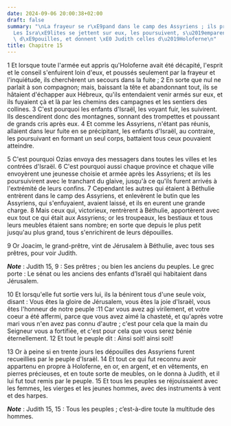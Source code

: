 ```yaml
---
date: 2024-09-06 20:00:38+02:00
draft: false
summary: "\nLa frayeur se r\xE9pand dans le camp des Assyriens ; ils prennent la fuite.\n\
  Les Isra\xE9lites se jettent sur eux, les poursuivent, s\u2019emparent de leurs\
  \ d\xE9pouilles, et donnent \xE0 Judith celles d\u2019Holoferne\n"
title: Chapitre 15
---
```





1 Et lorsque toute l'armée eut appris qu'Holoferne avait été décapité, l'esprit et le conseil s'enfuirent loin d'eux, et poussés seulement par la frayeur et l'inquiétude, ils cherchèrent un secours dans la fuite ; 2 En sorte que nul ne parlait à son compagnon; mais, baissant la tête et abandonnant tout, ils se hâtaient d'échapper aux Hébreux, qu'ils entendaient venir armés sur eux, et ils fuyaient çà et là par les chemins des campagnes et les sentiers des collines. 3 C'est pourquoi les enfants d'Israël, les voyant fuir, les suivirent. Ils descendirent donc des montagnes, sonnant des trompettes et poussant de grands cris après eux. 4 Et comme les Assyriens, n'étant pas réunis, allaient dans leur fuite en se précipitant, les enfants d'Israël, au contraire, les poursuivant en formant un seul corps, battaient tous ceux pouvaient atteindre.


5 C'est pourquoi Ozias envoya des messagers dans toutes les villes et les contrées d'Israël. 6 C'est pourquoi aussi chaque province et chaque ville envoyèrent une jeunesse choisie et armée après les Assyriens; et ils les poursuivirent avec le tranchant du glaive, jusqu'à ce qu'ils furent arrivés à l'extrémité de leurs confins. 7 Cependant les autres qui étaient à Béthulie entrèrent dans le camp des Assyriens, et enlevèrent le butin que les Assyriens, qui s'enfuyaient, avaient laissé, et ils en eurent une grande charge. 8 Mais ceux qui, victorieux, rentrèrent à Béthulie, apportèrent avec eux tout ce qui était aux Assyriens; or les troupeaux, les bestiaux et tous leurs meubles étaient sans nombre; en sorte que depuis le plus petit jusqu'au plus grand, tous s'enrichirent de leurs dépouilles.


9 Or Joacim, le grand-prêtre, vint de Jérusalem à Béthulie, avec tous ses prêtres, pour voir Judith.

***Note*** :  Judith 15, 9 : Ses prêtres ; ou bien les anciens du peuples. Le grec porte : Le sénat ou les anciens des enfants d’Israël qui habitaient dans Jérusalem.

10 Et lorsqu'elle fut sortie vers lui, ils la bénirent tous d'une seule voix, disant : Vous êtes la gloire de Jérusalem, vous êtes la joie d'Israël, vous êtes l'honneur de notre peuple :11 Car vous avez agi virilement, et votre coeur a été affermi, parce que vous avez aimé la chasteté, et qu'après votre mari vous n'en avez pas connu d'autre ; c'est pour cela que la main du Seigneur vous a fortifiée, et c'est pour cela que vous serez bénie éternellement. 12 Et tout le peuple dit : Ainsi soit! ainsi soit!


13 Or à peine si en trente jours les dépouilles des Assyriens furent recueillies par le peuple d'Israël. 14 Et tout ce qui fut reconnu avoir appartenu en propre à Holoferne, en or, en argent, et en vêtements, en pierres précieuses, et en toute sorte de meubles, on le donna à Judith, et il lui fut tout remis par le peuple. 15 Et tous les peuples se réjouissaient avec les femmes, les vierges et les jeunes hommes, avec des instruments à vent et des harpes.

***Note*** :  Judith 15, 15 : Tous les peuples ; c’est-à-dire toute la multitude des hommes.

